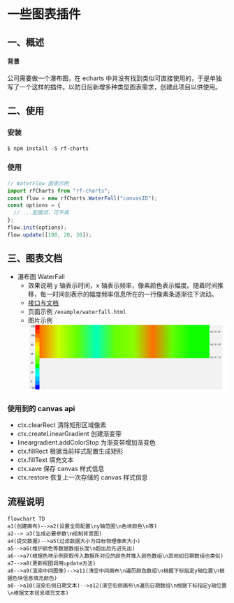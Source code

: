 # 一些图表插件

## 一、概述

#### 背景

公司需要做一个瀑布图，在 echarts 中并没有找到类似可直接使用的，于是单独写了一个这样的插件。以防日后新增多种类型图表需求，创建此项目以供使用。

## 二、使用

### 安装

`$ npm install -S rf-charts`

### 使用

```js
// WaterFlow 图表示例
import rfCharts from "rf-charts";
const flow = new rfCharts.WaterFall("canvasID");
const options = {
  // ...配置项，可不填
};
flow.init(options);
flow.update([100, 20, 30]);

```

## 三、图表文档

- 瀑布图 WaterFall
  - 效果说明
    y 轴表示时间，x 轴表示频率，像素颜色表示幅度。随着时间推移，每一时间刻表示的幅度频率信息所在的一行像素条逐渐往下流动。
  - [接口与文档](./docs/waterflow/index.md)
  - 页面示例 `/example/waterfall.html`
  - 图片示例 ![](./assets/images/waterfall.png)

### 使用到的 canvas api

- ctx.clearRect 清除矩形区域像素
- ctx.createLinearGradient 创建渐变带
- lineargradient.addColorStop 为渐变带增加渐变色
- ctx.fillRect 根据当前样式配置生成矩形
- ctx.fillText 填充文本
- ctx.save 保存 canvas 样式信息
- ctx.restore 恢复上一次存储的 canvas 样式信息

## 流程说明

```mermaid
flowchart TD
a1(创建画布)-->a2(设置全局配置\ny轴范围\n色块颜色\n等)
a2--> a3(生成必要参数\n绘制背景图)
a4(提交数据)-->a5(过滤数据大小为目标物理像素大小)
a5-->a6(维护颜色等数据数组长度\n超出后先进先出)
a6-->a7(根据色块示例获取传入数据所对应的颜色并推入颜色数组\n其他如日期数组也类似)
a7-->a8(更新视图调用update方法)
a8-->a9(渲染中间图像)-->a11(清空中间画布\n遍历颜色数组\n根据下标指定y轴位置\n根据色块信息填充颜色)
a8-->a10(渲染右侧日期文本)-->a12(清空右侧画布\n遍历日期数组\n根据下标指定y轴位置\n根据文本信息填充文本)
```
